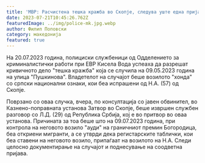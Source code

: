 ```yaml
---
title: 'МВР: Расчистена тешка кражба во Скопје, следува уште една пријава за криумчар на мигранти кој веќе издржува мерка притвор - 21 ЈУЛИ 2023'
date: 2023-07-21T10:45:26.762Z
featuredImage: ../img/police-mk.jpg.webp
author: Филип Поповски
category: македонија
featured: true
---
```

На 20.07.2023 година, полициски службеници од Одделението за криминалистички работи при ЕВР Кисела Вода успеаха да разрешат кривичното дело "тешка кражба" која се случила на 09.05.2023 година на улица "Пушкинова". Владетелот на случајот беше возилото "хонда" со српски национални ознаки, кои беа испрашени од Н.А. (57) од Скопје.

Поврзано со оваа случка, вчера, по консултација со јавен обвинител, во Казнено-поправната установа Затвор во Скопје, беше извршен службен разговор со Л.Д. (29) од Република Србија, кој е во притвор во оваа установа. Причината за тоа беше што на 09.07.2023 година, при контрола на неговото возило "ауди" на граничниот премин Богородица, беа откриени мигранти, а се утврди дека регистарските таблички, кои беа ставени на неговото возило, припаѓаат на возилото на Н.А. Следи целосно документирање на случајот и поднесување на соодветна пријава.
